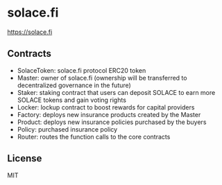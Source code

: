 # solace.fi
https://solace.fi

## Contracts
* SolaceToken: solace.fi protocol ERC20 token
* Master: owner of solace.fi (ownership will be transferred to decentralized governance in the future)
* Staker: staking contract that users can deposit SOLACE to earn more SOLACE tokens and gain voting rights
* Locker: lockup contract to boost rewards for capital providers
* Factory: deploys new insurance products created by the Master
* Product: deploys new insurance policies purchased by the buyers
* Policy: purchased insurance policy
* Router: routes the function calls to the core contracts
## License
MIT
